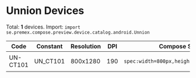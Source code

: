# Unnion Devices

Total: **1** devices. Import: `import se.premex.compose.preview.device.catalog.android.Unnion`

| Code | Constant | Resolution | DPI | Compose Spec | Preview Usage |
|------|----------|------------|-----|-------------|---------------|
| UN-CT101 | UN_CT101 | 800x1280 | 190 | `spec:width=800px,height=1280px,dpi=190` | `@Preview(device = Unnion.UN_CT101)` |

<!-- Generated automatically. Do not edit manually. -->
